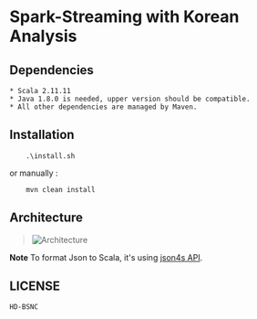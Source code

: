 # Spark-Streaming with Korean Analysis

## Dependencies
	* Scala 2.11.11
	* Java 1.8.0 is needed, upper version should be compatible.
	* All other dependencies are managed by Maven.

## Installation
```
	.\install.sh
```
or manually :
```
	mvn clean install
```

## Architecture
> ![Architecture](img/streaming-okt.png)

**Note**
To format Json to Scala, it's using [json4s API](https://github.com/json4s/json4s).

## LICENSE
	HD-BSNC